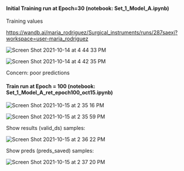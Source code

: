 
#### Initial Training run at Epoch=30 (notebook: Set_1_Model_A.ipynb)

Training values

https://wandb.ai/maria_rodriguez/Surgical_instruments/runs/287saexj?workspace=user-maria_rodriguez


![Screen Shot 2021-10-14 at 4 44 33 PM](https://user-images.githubusercontent.com/71532604/137410076-e3ad1366-4ee3-4e00-8202-2b83101b08d5.png)



![Screen Shot 2021-10-14 at 4 42 35 PM](https://user-images.githubusercontent.com/71532604/137409934-07f58552-92d8-41fe-8afe-a7b2b4128c9f.png)

Concern:  poor predictions


#### Train run at Epoch = 100 (notebook: Set_1_Model_A_ret_epoch100_oct15.ipynb)

![Screen Shot 2021-10-15 at 2 35 16 PM](https://user-images.githubusercontent.com/71532604/137556148-204fd02e-131b-425d-a050-33561268a5fa.png)

![Screen Shot 2021-10-15 at 2 35 59 PM](https://user-images.githubusercontent.com/71532604/137556176-77c6e4ef-b36f-453a-b637-b77cfd65d5c4.png)

Show results (valid_ds) samples:


![Screen Shot 2021-10-15 at 2 36 22 PM](https://user-images.githubusercontent.com/71532604/137556237-79cda5c5-b4dd-4f95-86d0-47b0a9c69711.png)


Show preds (preds_saved) samples:


![Screen Shot 2021-10-15 at 2 37 20 PM](https://user-images.githubusercontent.com/71532604/137556297-5044c373-e74d-4298-ad81-86bc2141ce02.png)
